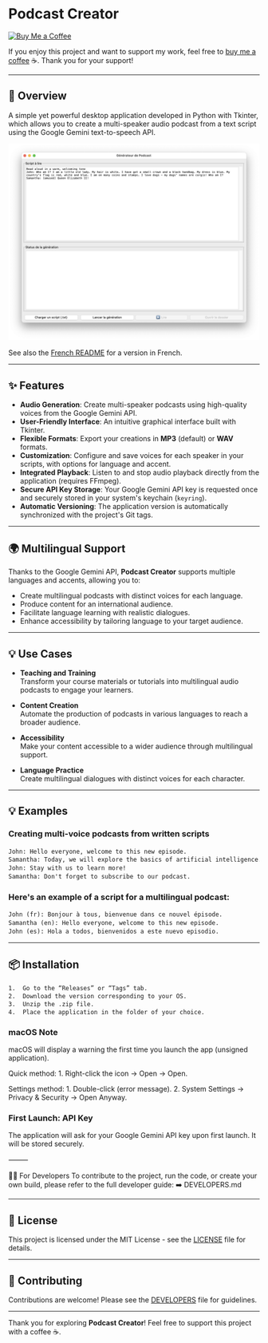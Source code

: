 
# Podcast Creator
[![Buy Me a Coffee](https://img.shields.io/badge/Buy_Me_a_Coffee-FFDD00?style=flat&logo=buy-me-a-coffee&logoColor=000000)](https://www.buymeacoffee.com/laurentftech)

If you enjoy this project and want to support my work, feel free to [buy me a coffee](https://www.buymeacoffee.com/laurentftech) ☕. Thank you for your support!

---

## 📖 Overview

A simple yet powerful desktop application developed in Python with Tkinter, which allows you to create a multi-speaker audio podcast from a text script using the Google Gemini text-to-speech API.

![Application Screenshot](podcast_creator_screenshot.png)

See also the [French README](docs/README-fr.md) for a version in French.

---

## ✨ Features

- **Audio Generation**: Create multi-speaker podcasts using high-quality voices from the Google Gemini API.
- **User-Friendly Interface**: An intuitive graphical interface built with Tkinter.
- **Flexible Formats**: Export your creations in **MP3** (default) or **WAV** formats.
- **Customization**: Configure and save voices for each speaker in your scripts, with options for language and accent.
- **Integrated Playback**: Listen to and stop audio playback directly from the application (requires FFmpeg).
- **Secure API Key Storage**: Your Google Gemini API key is requested once and securely stored in your system's keychain (`keyring`).
- **Automatic Versioning**: The application version is automatically synchronized with the project's Git tags.

---

## 🌍 Multilingual Support

Thanks to the Google Gemini API, **Podcast Creator** supports multiple languages and accents, allowing you to:

- Create multilingual podcasts with distinct voices for each language.
- Produce content for an international audience.
- Facilitate language learning with realistic dialogues.
- Enhance accessibility by tailoring language to your target audience.

---

## 💡 Use Cases

- **Teaching and Training**  
  Transform your course materials or tutorials into multilingual audio podcasts to engage your learners.

- **Content Creation**  
  Automate the production of podcasts in various languages to reach a broader audience.

- **Accessibility**  
  Make your content accessible to a wider audience through multilingual support.

- **Language Practice**  
  Create multilingual dialogues with distinct voices for each character.

---

## 💡 Examples

### Creating multi-voice podcasts from written scripts

```txt
John: Hello everyone, welcome to this new episode.
Samantha: Today, we will explore the basics of artificial intelligence.
John: Stay with us to learn more!
Samantha: Don't forget to subscribe to our podcast.
```

### Here's an example of a script for a multilingual podcast:

```txt
John (fr): Bonjour à tous, bienvenue dans ce nouvel épisode.
Samantha (en): Hello everyone, welcome to this new episode.
John (es): Hola a todos, bienvenidos a este nuevo episodio.
```

---

## 📦 Installation

	1.	Go to the “Releases” or “Tags” tab.
	2.	Download the version corresponding to your OS.
	3.	Unzip the .zip file.
	4.	Place the application in the folder of your choice.

### macOS Note
macOS will display a warning the first time you launch the app (unsigned application).

Quick method:
	1.	Right-click the icon → Open → Open.

Settings method:
	1.	Double-click (error message).
	2.	System Settings → Privacy & Security → Open Anyway.

### First Launch: API Key
The application will ask for your Google Gemini API key upon first launch.
It will be stored securely.

⸻

👨‍💻 For Developers
To contribute to the project, run the code, or create your own build, please refer to the full developer guide:
➡️ DEVELOPERS.md


---

## 📜 License

This project is licensed under the MIT License - see the [LICENSE](LICENSE) file for details.

---

## 🤝 Contributing

Contributions are welcome! Please see the [DEVELOPERS](docs/DEVELOPERS.md) file for guidelines.

---

Thank you for exploring **Podcast Creator**! Feel free to support this project with a coffee ☕.
